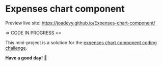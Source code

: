 # Expenses chart component

Preview live site: https://joadevy.github.io/Expenses-chart-component/

=> CODE IN PROGRESS <=

This mini-project is a solution for the [expenses chart component coding challenge](https://www.frontendmentor.io/challenges/expenses-chart-component-e7yJBUdjwt).

**Have a good day!** 🚀
